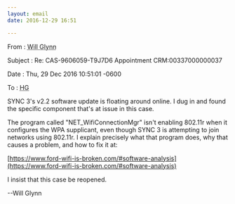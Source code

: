 ```yaml
---
layout: email
date: 2016-12-29 16:51

---
```

From
: <abbr class='person' title='me'>Will Glynn</abbr>

Subject
: Re: CAS-9606059-T9J7D6 Appointment CRM:00337000000037

Date
: Thu, 29 Dec 2016 10:51:01 -0600

To
: <abbr class='person' title='Regional Customer Service Manager #2, Ford Customer Relationship Center'>HG</abbr>


SYNC 3's v2.2 software update is floating around online. I dug in and found the specific component that's at issue in this case.

The program called "NET\_WifiConnectionMgr" isn't enabling 802.11r when it configures the WPA supplicant, even though SYNC 3 is attempting to join networks using 802.11r. I explain precisely what that program does, why that causes a problem, and how to fix it at:

[https://www.ford-wifi-is-broken.com/#software-analysis](https://www.ford-wifi-is-broken.com/#software-analysis)

I insist that this case be reopened.

--Will Glynn
